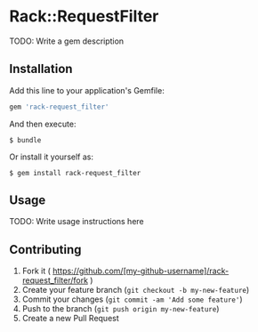 # Rack::RequestFilter

TODO: Write a gem description

## Installation

Add this line to your application's Gemfile:

```ruby
gem 'rack-request_filter'
```

And then execute:

    $ bundle

Or install it yourself as:

    $ gem install rack-request_filter

## Usage

TODO: Write usage instructions here

## Contributing

1. Fork it ( https://github.com/[my-github-username]/rack-request_filter/fork )
2. Create your feature branch (`git checkout -b my-new-feature`)
3. Commit your changes (`git commit -am 'Add some feature'`)
4. Push to the branch (`git push origin my-new-feature`)
5. Create a new Pull Request
